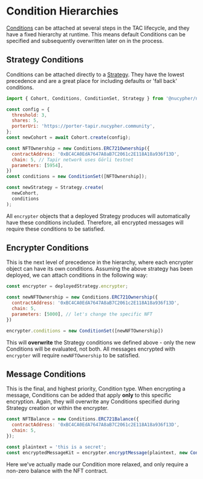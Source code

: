 # Condition Hierarchies

[Conditions](../references/conditions.md) can be attached at several steps in the TAC lifecycle, and they have a fixed hierarchy at runtime. This means default Conditions can be specified and subsequently overwritten later on in the process.&#x20;

## Strategy Conditions

Conditions can be attached directly to a [Strategy](../references/strategy.md). They have the lowest precedence and are a great place for including defaults or 'fall back' conditions.

```javascript
import { Cohort, Conditions, ConditionSet, Strategy } from '@nucypher/nucypher-ts';

const config = {
  threshold: 3,
  shares: 5,
  porterUri: 'https://porter-tapir.nucypher.community',
};
const newCohort = await Cohort.create(config);

const NFTOwnership = new Conditions.ERC721Ownership({
  contractAddress: '0xBC4CA0EdA7647A8aB7C2061c2E118A18a936f13D',
  chain: 5, // Tapir network uses Görli testnet
  parameters: [5954],
})
const conditions = new ConditionSet([NFTOwnership]);

const newStrategy = Strategy.create(
  newCohort,
  conditions
);
```

All `encrypter` objects that a deployed Strategy produces will automatically have these conditions included. Therefore, all encrypted messages will require these conditions to be satisfied.

## Encrypter Conditions

This is the next level of precedence in the hierarchy, where each encrypter object can have its own conditions. Assuming the above strategy has been deployed, we can attach conditions in the following way:

```javascript
const encrypter = deployedStrategy.encrypter;

const newNFTOwnership = new Conditions.ERC721Ownership({
  contractAddress: '0xBC4CA0EdA7647A8aB7C2061c2E118A18a936f13D',
  chain: 5,
  parameters: [5000], // let's change the specific NFT
})

encrypter.conditions = new ConditionSet([newNFTOwnership])
```

This will **overwrite** the Strategy conditions we defined above - only the new Conditions will be evaluated, not both. All messages encrypted with `encrypter` will require `newNFTOwnership` to be satisfied.

## Message Conditions

This is the final, and highest priority, Condition type. When encrypting a message, Conditions can be added that apply **only** to this specific encryption. Again, they will overwrite any Conditions specified during Strategy creation or within the encrypter.

```javascript
const NFTBalance = new Conditions.ERC721Balance({
  contractAddress: '0xBC4CA0EdA7647A8aB7C2061c2E118A18a936f13D',
  chain: 5,
});

const plaintext = 'this is a secret';
const encryptedMessageKit = encrypter.encryptMessage(plaintext, new ConditionSet([NFTBalance]));
```

Here we've actually made our Condition more relaxed, and only require a non-zero balance with the NFT contract.
